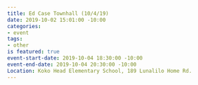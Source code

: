 ```yaml
---
title: Ed Case Townhall (10/4/19)
date: 2019-10-02 15:01:00 -10:00
categories:
- event
tags:
- other
is featured: true
event-start-date: 2019-10-04 18:30:00 -10:00
event-end-date: 2019-10-04 20:30:00 -10:00
Location: Koko Head Elementary School, 189 Lunalilo Home Rd.
---
```


